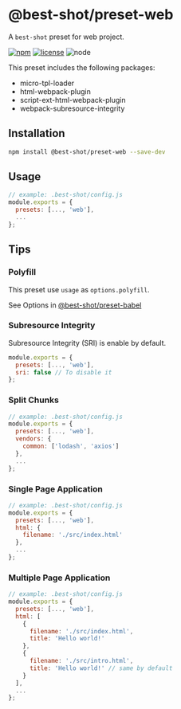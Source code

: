 # @best-shot/preset-web

A `best-shot` preset for web project.

[npm-url]: https://www.npmjs.com/package/@best-shot/preset-web
[npm-badge]: https://img.shields.io/npm/v/@best-shot/preset-web.svg?style=flat-square&logo=npm
[github-url]: https://github.com/Airkro/best-shot/tree/master/packages/preset-web
[node-badge]: https://img.shields.io/node/v/@best-shot/preset-web.svg?style=flat-square&colorB=green&logo=node.js
[license-badge]: https://img.shields.io/npm/l/@best-shot/preset-web.svg?style=flat-square&colorB=blue&logo=github

[![npm][npm-badge]][npm-url]
[![license][license-badge]][github-url]
![node][node-badge]

This preset includes the following packages:

- micro-tpl-loader
- html-webpack-plugin
- script-ext-html-webpack-plugin
- webpack-subresource-integrity

## Installation

```bash
npm install @best-shot/preset-web --save-dev
```

## Usage

```js
// example: .best-shot/config.js
module.exports = {
  presets: [..., 'web'],
  ...
};
```

## Tips

### Polyfill

This preset use `usage` as `options.polyfill`.

See Options in [@best-shot/preset-babel](../preset-babel)

### Subresource Integrity

Subresource Integrity (SRI) is enable by default.

```js
module.exports = {
  presets: [..., 'web'],
  sri: false // To disable it
};
```

### Split Chunks

```js
// example: .best-shot/config.js
module.exports = {
  presets: [..., 'web'],
  vendors: {
    common: ['lodash', 'axios']
  },
  ...
};
```

### Single Page Application

```js
// example: .best-shot/config.js
module.exports = {
  presets: [..., 'web'],
  html: {
    filename: './src/index.html'
  },
  ...
};
```

### Multiple Page Application

```js
// example: .best-shot/config.js
module.exports = {
  presets: [..., 'web'],
  html: [
    {
      filename: './src/index.html',
      title: 'Hello world!'
    },
    {
      filename: './src/intro.html',
      title: 'Hello world!' // same by default
    }
  ],
  ...
};
```

